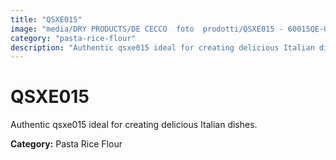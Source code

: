 ```yaml
---
title: "QSXE015"
image: "media/DRY PRODUCTS/DE CECCO  foto  prodotti/QSXE015 - 60015QE-04.jpg"
category: "pasta-rice-flour"
description: "Authentic qsxe015 ideal for creating delicious Italian dishes."
---
```


# QSXE015

Authentic qsxe015 ideal for creating delicious Italian dishes.

**Category:** Pasta Rice Flour
